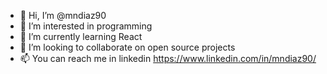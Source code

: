 - 👋 Hi, I’m @mndiaz90
- 👀 I’m interested in programming
- 🌱 I’m currently learning React
- 💞️ I’m looking to collaborate on open source projects
- 📫 You can reach me in linkedin https://www.linkedin.com/in/mndiaz90/

<!---
mndiaz90/mndiaz90 is a ✨ special ✨ repository because its `README.md` (this file) appears on your GitHub profile.
You can click the Preview link to take a look at your changes.
--->
